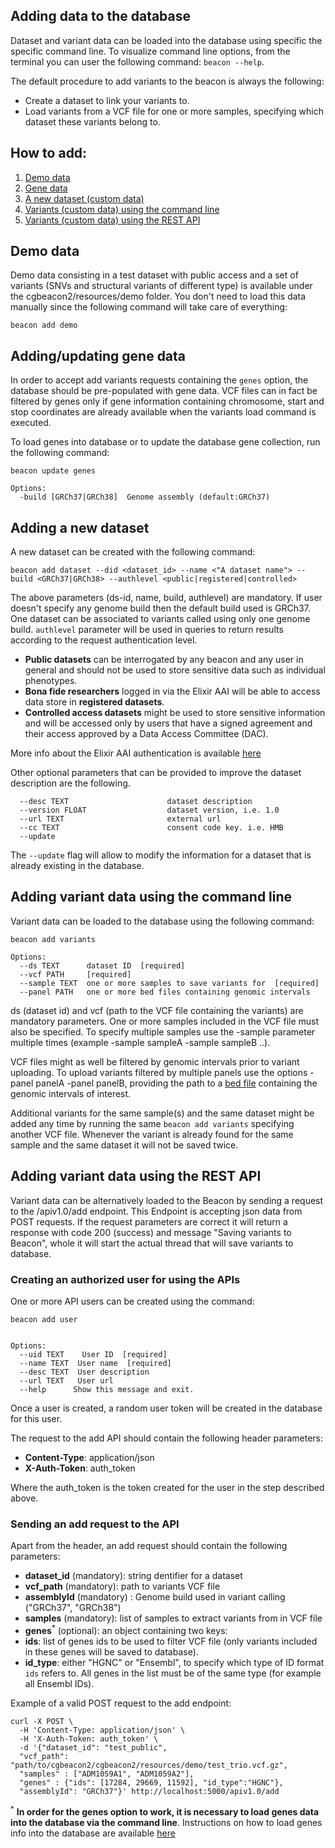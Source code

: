 
## Adding data to the database

Dataset and variant data can be loaded into the database using specific the specific command line. To visualize command line options, from the terminal you can user the following command: `beacon --help`.

The default procedure to add variants to the beacon is always the following:

- Create a dataset to link your variants to.
- Load variants from a VCF file for one or more samples, specifying which dataset these variants belong to.

## How to add:
1. [ Demo data ](#demodata)
1. [ Gene data ](#genes)
1. [ A new dataset (custom data)](#dataset)
1. [ Variants (custom data) using the command line](#variants_cli)
1. [ Variants (custom data) using the REST API](#variants_api)


<a name="demodata"></a>
## Demo data
Demo data consisting in a test dataset with public access and a set of variants (SNVs and structural variants of different type) is available under the cgbeacon2/resources/demo folder. You don't need to load this data manually since the following command will take care of everything:
```
beacon add demo
```

<a name="genes"></a>
## Adding/updating gene data
In order to accept add variants requests containing the `genes` option, the database should be pre-populated with gene data. VCF files can in fact be filtered by genes only if gene information containing chromosome, start and stop coordinates are already available when the variants load command is executed.

To load genes into database or to update the database gene collection, run the following command:
```
beacon update genes

Options:
  -build [GRCh37|GRCh38]  Genome assembly (default:GRCh37)
```

<a name="dataset"></a>
## Adding a new dataset
A new dataset can be created with the following command:
```
beacon add dataset --did <dataset_id> --name <"A dataset name"> --build <GRCh37|GRCh38> --authlevel <public|registered|controlled>
```
The above parameters (ds-id, name, build, authlevel) are mandatory. If user doesn't specify any genome build then the default build used is GRCh37. One dataset can be associated to variants called using only one genome build.
`authlevel` parameter will be used in queries to return results according to the request authentication level.

- **Public datasets** can be interrogated by any beacon and any user in general and should not be used to store sensitive data such as individual phenotypes.
- **Bona fide researchers** logged in via the Elixir AAI will be able to access data store in **registered datasets**.
- **Controlled access datasets** might be used to store sensitive information and will be accessed only by users that have a signed agreement and their access approved by a Data Access Committee (DAC).


More info about the Elixir AAI authentication is available [here](https://elixir-europe.org/services/compute/aai)

Other optional parameters that can be provided to improve the dataset description are the following.
```
  --desc TEXT                      dataset description
  --version FLOAT                  dataset version, i.e. 1.0
  --url TEXT                       external url
  --cc TEXT                        consent code key. i.e. HMB
  --update
```
The `--update` flag will allow to modify the information for a dataset that is already existing in the database.


<a name="variants_cli"></a>
## Adding variant data using the command line
Variant data can be loaded to the database using the following command:

```
beacon add variants

Options:
  --ds TEXT      dataset ID  [required]
  --vcf PATH     [required]
  --sample TEXT  one or more samples to save variants for  [required]
  --panel PATH   one or more bed files containing genomic intervals
```
ds (dataset id) and vcf (path to the VCF file containing the variants) are mandatory parameters. One or more samples included in the VCF file must also be specified. To specify multiple samples use the -sample parameter multiple times (example -sample sampleA -sample sampleB ..).

VCF files might as well be filtered by genomic intervals prior to variant uploading. To upload variants filtered by multiple panels use the options -panel panelA -panel panelB, providing the path to a [bed file](http://genome.ucsc.edu/FAQ/FAQformat#format1) containing the genomic intervals of interest.

Additional variants for the same sample(s) and the same dataset might be added any time by running the same `beacon add variants` specifying another VCF file. Whenever the variant is already found for the same sample and the same dataset it will not be saved twice.

<a name="variants_api"></a>
## Adding variant data using the REST API
Variant data can be alternatively loaded to the Beacon by sending a request to the /apiv1.0/add endpoint.
This Endpoint is accepting json data from POST requests. If the request parameters are correct it will return a response with code 200 (success) and message "Saving variants to Beacon", whole it will start the actual thread that will save variants to database.

### Creating an authorized user for using the APIs
One or more API users can be created using the command:
```
beacon add user


Options:
  --uid TEXT    User ID  [required]
  --name TEXT  User name  [required]
  --desc TEXT  User description
  --url TEXT   User url
  --help      Show this message and exit.
```
Once a user is created, a random user token will be created in the database for this user.


The request to the add API should contain the following header parameters:
 - **Content-Type**: application/json
 - **X-Auth-Token**: auth_token

Where the auth_token is the token created for the user in the step described above.

### Sending an add request to the API
Apart from the header, an add request should contain the following parameters:
 - **dataset_id** (mandatory): string dentifier for a dataset
 - **vcf_path** (mandatory): path to variants VCF file
 - **assemblyId** (mandatory) : Genome build used in variant calling ("GRCh37", "GRCh38")
 - **samples** (mandatory): list of samples to extract variants from in VCF file
 - **genes**<sup>*</sup> (optional): an object containing two keys:
  - **ids**: list of genes ids to be used to filter VCF file (only variants included in these genes will be saved to database).
  - **id_type**: either "HGNC" or "Ensembl", to specify which type of ID format `ids` refers to. All genes in the list must be of the same type (for example all Ensembl IDs).

Example of a valid POST request to the add endpoint:
```
curl -X POST \
  -H 'Content-Type: application/json' \
  -H 'X-Auth-Token: auth_token' \
  -d '{"dataset_id": "test_public",
  "vcf_path": "path/to/cgbeacon2/cgbeacon2/resources/demo/test_trio.vcf.gz",
  "samples" : ["ADM1059A1", "ADM1059A2"],
  "genes" : {"ids": [17284, 29669, 11592], "id_type":"HGNC"},
  "assemblyId": "GRCh37"}' http://localhost:5000/apiv1.0/add
```

<sup>*</sup> **In order for the genes option to work, it is necessary to load genes data into the database via the command line**. Instructions on how to load genes info into the database are available [here](#genes)
